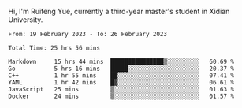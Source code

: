 Hi, I'm Ruifeng Yue, currently a third-year master's student in Xidian University.

<!--
**yrf105/yrf105** is a ✨ _special_ ✨ repository because its `README.md` (this file) appears on your GitHub profile.

Here are some ideas to get you started:

- 🔭 I’m currently working on ...
- 🌱 I’m currently learning ...
- 👯 I’m looking to collaborate on ...
- 🤔 I’m looking for help with ...
- 💬 Ask me about ...
- 📫 How to reach me: ...
- 😄 Pronouns: ...
- ⚡ Fun fact: ...
-->

<!--START_SECTION:waka-->

```text
From: 19 February 2023 - To: 26 February 2023

Total Time: 25 hrs 56 mins

Markdown     15 hrs 44 mins  ███████████████▒░░░░░░░░░   60.69 %
Go           5 hrs 16 mins   █████░░░░░░░░░░░░░░░░░░░░   20.37 %
C++          1 hr 55 mins    ██░░░░░░░░░░░░░░░░░░░░░░░   07.41 %
YAML         1 hr 42 mins    █▓░░░░░░░░░░░░░░░░░░░░░░░   06.61 %
JavaScript   25 mins         ▒░░░░░░░░░░░░░░░░░░░░░░░░   01.63 %
Docker       24 mins         ▒░░░░░░░░░░░░░░░░░░░░░░░░   01.57 %
```

<!--END_SECTION:waka-->

